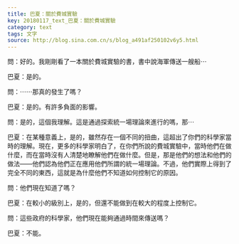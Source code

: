 ```yaml
---
title: 巴夏：關於費城實驗
key: 20180117_text_巴夏：關於費城實驗
category: text
tags: 文字
source: http://blog.sina.com.cn/s/blog_a491af250102v6y5.html
---
```


問：好的。我剛剛看了一本關於費城實驗的書，書中說海軍傳送一艘船⋯

巴夏：是的。

問：⋯⋯那真的發生了嗎？

巴夏：是的。有許多負面的影響。

問：是的，這個我理解。這是通過探索統一場理論來進行的嗎，那⋯

巴夏：在某種意義上，是的，雖然存在一個不同的扭曲，這超出了你們的科學家當時的理解。現在，更多的科學家明白了，在你們所說的費城實驗中，當時他們在做什麼，而在當時沒有人清楚地瞭解他們在做什麼。但是，那是他們的想法和他們的做法——他們認為他們正在應用他們所謂的統一場理論。不過，他們實際上得到了完全不同的東西，這就是為什麼他們不知道如何控制它的原因。

問：他們現在知道了嗎？

巴夏：在較小的級別上，是的，但還不能做到在較大的程度上控制它。

問：這些政府的科學家，他們現在能夠通過時間來傳送嗎？

巴夏：不能。
